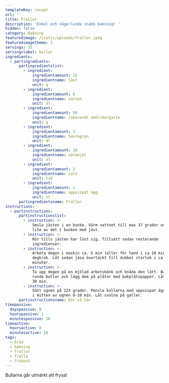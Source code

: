 ```yaml
---
templateKey: recept
url: ''
title: Frallor
description: 'Enkel och någorlunda snabb bakning! '
hidden: false
category: Bakning
featuredimage: /static/uploads/frallor.jpeg
featuredimagetheme: 1
servings: 25
servingslabel: bullar
ingredients:
  - partingredients:
      partingredientslist:
        - ingredient:
            ingredientamount: 25
            ingredientname: jäst
            unit: g
        - ingredient:
            ingredientamount: 6
            ingredientname: vatten
            unit: dl
        - ingredient:
            ingredientamount: 50
            ingredientname: rumsvarmt smör/margarin
            unit: g
        - ingredient:
            ingredientamount: 3
            ingredientname: havregryn
            unit: dl
        - ingredient:
            ingredientamount: 10
            ingredientname: vetemjöl
            unit: dl
        - ingredient:
            ingredientamount: 2
            ingredientname: salt
            unit: tsk
        - ingredient:
            ingredientamount: 1
            ingredientname: uppvispat ägg
            unit: st
      partingredientsname: Frallor
instructions:
  - partinstructions:
      partinstructionslist:
        - instruction: >-
            Smula jästen i en bunke. Värm vattnet till max 37 grader och häll
            lite av det i bunken med jäst.
        - instruction: >-
            Rör tills jästen har löst sig. Tillsätt sedan resterande
            ingredienser.
        - instruction: >-
            Arbeta degen i maskin ca. 5 min (eller för hand i ca 10 min) med
            degkrok. Låt sedan jäsa övertäckt till dubbel storlek i ca. 40
            minuter.
        - instruction: >-
            Ta upp degen på en mjölad arbetsbänk och knåda den lätt. Baka ut 25
            runda bullar och lägg dem på plåtar med bakplåtspapper. Låt jäsa ca.
            30 min.
        - instruction: >-
            Sätt ugnen på 225 grader. Pensla bullarna med uppvispat ägg. Grädda
            i mitten av ugnen 8-10 min. Låt svalna på galler.
      partinstructionsname: Gör så här
timepassive:
  dayspassive: 0
  hourspassive: 1
  minutespassive: 20
timeactive:
  hoursactive: 0
  minutesactive: 10
tags:
  - bröd
  - bakning
  - frallor
  - fralla
  - frukost
---
```


Bullarna går utmärkt att frysa!
